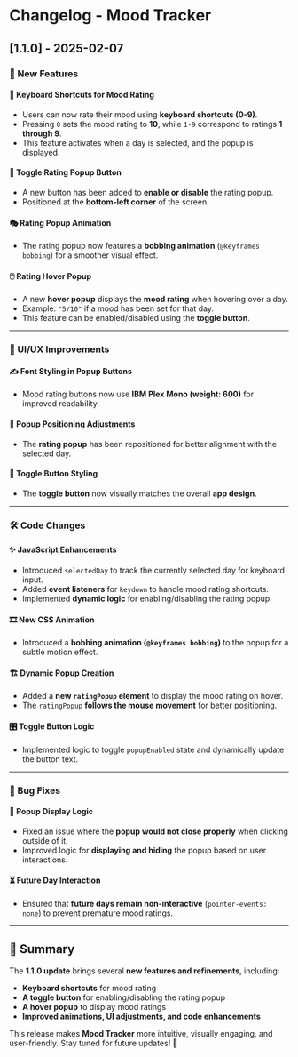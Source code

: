 # Changelog - Mood Tracker  

## [1.1.0] - 2025-02-07  
### 🚀 New Features  
#### 🎹 Keyboard Shortcuts for Mood Rating  
- Users can now rate their mood using **keyboard shortcuts (0-9)**.  
- Pressing `0` sets the mood rating to **10**, while `1-9` correspond to ratings **1 through 9**.  
- This feature activates when a day is selected, and the popup is displayed.  

#### 🔘 Toggle Rating Popup Button  
- A new button has been added to **enable or disable** the rating popup.  
- Positioned at the **bottom-left corner** of the screen.  

#### 🎭 Rating Popup Animation  
- The rating popup now features a **bobbing animation** (`@keyframes bobbing`) for a smoother visual effect.  

#### 🖱️ Rating Hover Popup  
- A new **hover popup** displays the **mood rating** when hovering over a day.  
- Example: `"5/10"` if a mood has been set for that day.  
- This feature can be enabled/disabled using the **toggle button**.  

---

### 🎨 UI/UX Improvements  
#### ✍️ Font Styling in Popup Buttons  
- Mood rating buttons now use **IBM Plex Mono (weight: 600)** for improved readability.  

#### 📍 Popup Positioning Adjustments  
- The **rating popup** has been repositioned for better alignment with the selected day.  

#### 🎨 Toggle Button Styling  
- The **toggle button** now visually matches the overall **app design**.  

---

### 🛠️ Code Changes  
#### ✨ JavaScript Enhancements  
- Introduced `selectedDay` to track the currently selected day for keyboard input.  
- Added **event listeners** for `keydown` to handle mood rating shortcuts.  
- Implemented **dynamic logic** for enabling/disabling the rating popup.  

#### 🎞️ New CSS Animation  
- Introduced a **bobbing animation (`@keyframes bobbing`)** to the popup for a subtle motion effect.  

#### 🏗️ Dynamic Popup Creation  
- Added a **new `ratingPopup` element** to display the mood rating on hover.  
- The `ratingPopup` **follows the mouse movement** for better positioning.  

#### 🎛️ Toggle Button Logic  
- Implemented logic to toggle `popupEnabled` state and dynamically update the button text.  

---

### 🐛 Bug Fixes  
#### 🏁 Popup Display Logic  
- Fixed an issue where the **popup would not close properly** when clicking outside of it.  
- Improved logic for **displaying and hiding** the popup based on user interactions.  

#### ⏳ Future Day Interaction  
- Ensured that **future days remain non-interactive** (`pointer-events: none`) to prevent premature mood ratings.  

---

## 📌 Summary  
The **1.1.0 update** brings several **new features and refinements**, including:  
- **Keyboard shortcuts** for mood rating  
- **A toggle button** for enabling/disabling the rating popup  
- **A hover popup** to display mood ratings  
- **Improved animations, UI adjustments, and code enhancements**  

This release makes **Mood Tracker** more intuitive, visually engaging, and user-friendly. Stay tuned for future updates! 🚀  
